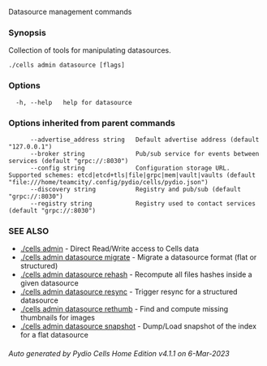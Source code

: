 Datasource management commands

### Synopsis

Collection of tools for manipulating datasources.

```
./cells admin datasource [flags]
```

### Options

```
  -h, --help   help for datasource
```

### Options inherited from parent commands

```
      --advertise_address string   Default advertise address (default "127.0.0.1")
      --broker string              Pub/sub service for events between services (default "grpc://:8030")
      --config string              Configuration storage URL. Supported schemes: etcd|etcd+tls|file|grpc|mem|vault|vaults (default "file:///home/teamcity/.config/pydio/cells/pydio.json")
      --discovery string           Registry and pub/sub (default "grpc://:8030")
      --registry string            Registry used to contact services (default "grpc://:8030")
```

### SEE ALSO

* [./cells admin](./cells-admin)	 - Direct Read/Write access to Cells data
* [./cells admin datasource migrate](./cells-admin-datasource-migrate)	 - Migrate a datasource format (flat or structured)
* [./cells admin datasource rehash](./cells-admin-datasource-rehash)	 - Recompute all files hashes inside a given datasource
* [./cells admin datasource resync](./cells-admin-datasource-resync)	 - Trigger resync for a structured datasource
* [./cells admin datasource rethumb](./cells-admin-datasource-rethumb)	 - Find and compute missing thumbnails for images
* [./cells admin datasource snapshot](./cells-admin-datasource-snapshot)	 - Dump/Load snapshot of the index for a flat datasource

###### Auto generated by Pydio Cells Home Edition v4.1.1 on 6-Mar-2023
